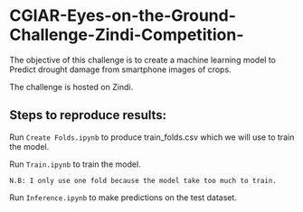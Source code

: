 # CGIAR-Eyes-on-the-Ground-Challenge-Zindi-Competition-
The objective of this challenge is to create a machine learning model to Predict drought damage from smartphone images of crops.

The challenge is hosted on Zindi.

## Steps to reproduce results:

Run `Create Folds.ipynb` to produce train_folds.csv which we will use to train the model.

Run `Train.ipynb` to train the model.

`N.B: I only use one fold because the model take too much to train.`

Run `Inference.ipynb` to make predictions on the test dataset.
